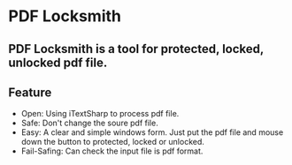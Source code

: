 # PDF Locksmith
## PDF Locksmith is a tool for protected, locked, unlocked pdf file.
## Feature
* Open: Using iTextSharp to process pdf file.
* Safe: Don't change the soure pdf file.
* Easy: A clear and simple windows form. Just put the pdf file and mouse down the button to protected, locked or unlocked.
* Fail-Safing: Can check the input file is pdf format.
